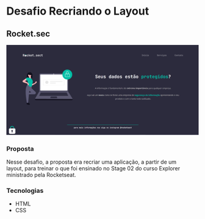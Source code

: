 # Desafio Recriando o Layout

## Rocket.sec

<img src="/images/imagem-projeto/Desafio03.png" alt="Imagem do site Rocket.sec">

### Proposta

<p>
    Nesse desafio, a proposta era recriar uma aplicação, a partir de um layout, para treinar o que foi ensinado no Stage 02 do curso Explorer ministrado pela Rocketseat.
</p>

### Tecnologias

<ul>
<li>HTML</li>
<li>CSS</li>
</ul>
